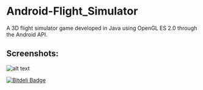 Android-Flight_Simulator
========================

A 3D flight simulator game developed in Java using OpenGL ES 2.0 through the Android API.

Screenshots:
------------
![alt text](https://raw.github.com/GGist/Android-FlightSimulator/master/screenshots/Screenshot_1.png "Screenshot_1")


[![Bitdeli Badge](https://d2weczhvl823v0.cloudfront.net/GGist/android-flightsimulator/trend.png)](https://bitdeli.com/free "Bitdeli Badge")

